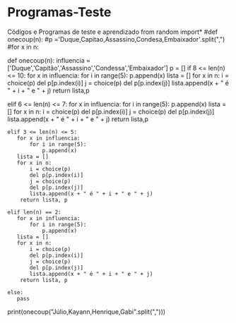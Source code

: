 # Programas-Teste
Códigos e Programas de teste e aprendizado
from random import*
#def onecoup(n):
    #p ='Duque,Capitao,Assassino,Condesa,Embaixador'.split(",")
    #for x in n:

def onecoup(n):
    influencia = ['Duque','Capitão','Assassino','Condessa','Embaixador']
    p = []
    if 8 <= len(n) <= 10:
        for x in influencia:
           for i in range(5):
               p.append(x)
        lista = []
        for x in n:
            i = choice(p)
            del p[p.index(i)]
            j = choice(p)
            del p[p.index(j)]
            lista.append(x + " é " + i + " e " + j)
        return lista,p
     
  elif 6 <= len(n) <= 7:
      for x in influencia:
      for i in range(5):
            p.append(x)
       lista = []
       for x in n:
           i = choice(p)
           del p[p.index(i)]
           j = choice(p)
           del p[p.index(j)]
           lista.append(x + " é " + i + " e " + j)
        return lista,p

    elif 3 <= len(n) <= 5:
       for x in influencia:
           for i in range(5):
               p.append(x)
       lista = []
       for x in n:
           i = choice(p)
           del p[p.index(i)]
           j = choice(p)
           del p[p.index(j)]
           lista.append(x + " é " + i + " e " + j)
        return lista, p

    elif len(n) == 2:
       for x in influencia:
           for i in range(5):
               p.append(x)
       lista = []
       for x in n:
           i = choice(p)
           del p[p.index(i)]
           j = choice(p)
           del p[p.index(j)]
           lista.append(x + " é " + i + " e " + j)
        return lista, p

    else:
       pass

print(onecoup("Júlio,Kayann,Henrique,Gabi".split(",")))

